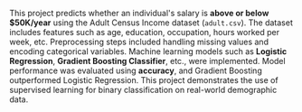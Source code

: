 
This project predicts whether an individual's salary is **above or below \$50K/year** using the Adult Census Income dataset (`adult.csv`). 
The dataset includes features such as age, education, occupation, hours worked per week, etc. Preprocessing steps included handling missing values and encoding categorical variables. 
Machine learning models such as **Logistic Regression**, **Gradient Boosting Classifier**, etc., were implemented. 
Model performance was evaluated using **accuracy**, and Gradient Boosting outperformed Logistic Regression. 
This project demonstrates the use of supervised learning for binary classification on real-world demographic data.
